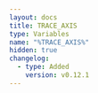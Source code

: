 ```yaml
---
layout: docs
title: TRACE_AXIS
type: Variables
name: "%TRACE_AXIS%"
hidden: true
changelog:
  - type: Added
    version: v0.12.1
---
```


